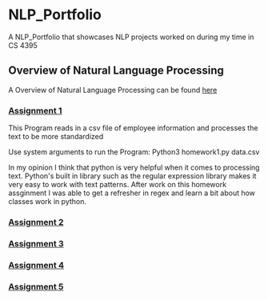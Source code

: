 # NLP_Portfolio
A NLP_Portfolio that showcases NLP projects worked on during my time in CS 4395

## Overview of Natural Language Processing
A Overview of Natural Language Processing can be found [here](https://github.com/Priyesh0223/NLP_Portfolio/blob/main/Overview%20of%20NLP.pdf)

### [Assignment 1](https://github.com/Priyesh0223/NLP_Portfolio/tree/main/Homework1)

This Program reads in a csv file of employee information and processes the text to be more standardized

Use system arguments to run the Program: Python3 homework1.py data.csv

In my opinion I think that python is very helpful when it comes to processing text. Python's built in library such as the regular expression library makes it very easy to work with text patterns. After work on this homework assginment I was able to get a refresher in regex and learn a bit about how classes work in python. 


### [Assignment 2](https://github.com/Priyesh0223/NLP_Portfolio/tree/main/Homework%202)

### [Assignment 3](https://github.com/Priyesh0223/NLP_Portfolio/blob/main/Assignment&203)

### [Assignment 4](https://github.com/Priyesh0223/NLP_Portfolio/tree/main/Assignment%204)

### [Assignment 5](https://github.com/Priyesh0223/NLP_Portfolio/tree/main/Assignment%205)
